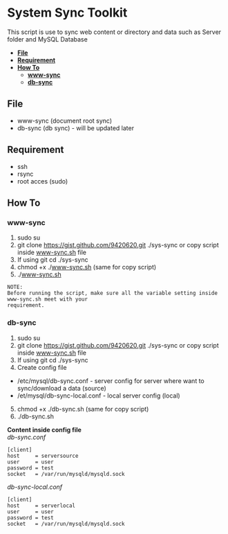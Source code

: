 # System Sync Toolkit  
This script is use to sync web content or directory and data such as Server folder and MySQL Database  
* **[File](#file "File")**
* **[Requirement](#requirement "Requirement")**
* **[How To](#how-to "How To")**
  * **[www-sync](#www-sync "www-sync")**
  * **[db-sync](#db-sync "db-sync")**

## File  
* www-sync (document root sync)
* db-sync (db sync) - will be updated later  

## Requirement 
* ssh 
* rsync
* root acces (sudo)

## How To
### www-sync

1. sudo su
2. git clone https://gist.github.com/9420620.git ./sys-sync or copy script inside www-sync.sh file
3. If using git cd ./sys-sync
4. chmod +x ./www-sync.sh (same for copy script)
5. ./www-sync.sh
```
NOTE: 
Before running the script, make sure all the variable setting inside www-sync.sh meet with your 
requirement.
```

### db-sync

1. sudo su
2. git clone https://gist.github.com/9420620.git ./sys-sync or copy script inside www-sync.sh file
3. If using git cd ./sys-sync
4. Create config file
  * /etc/mysql/db-sync.conf - server config for server where want to sync/download a data (source)
  * /et/mysql/db-sync-local.conf - local server config (local)
5. chmod +x ./db-sync.sh (same for copy script)
6. ./db-sync.sh

**Content inside config file**  
*db-sync.conf*
```text  
[client]
host     = serversource
user     = user
password = test
socket   = /var/run/mysqld/mysqld.sock
```

*db-sync-local.conf*  
```text  
[client]
host     = serverlocal
user     = user    
password = test            
socket   = /var/run/mysqld/mysqld.sock
```
